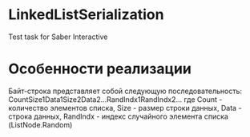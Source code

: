 # LinkedListSerialization
Test task for Saber Interactive

# Особенности реализации
Байт-строка представляет собой следующую последовательность: CountSize1Data1Size2Data2...RandIndx1RandIndx2...
где Count - количество элементов списка, Size - размер строки данных, Data - строка данных, RandIndx - индекс случайного элемента списка (ListNode.Random)
